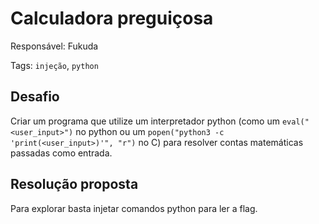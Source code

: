 # Calculadora preguiçosa

Responsável: Fukuda

Tags: `injeção`, `python`

## Desafio

Criar um programa que utilize um interpretador python (como um `eval("<user_input>")` no python ou um `popen("python3 -c 'print(<user_input>)'", "r")` no C) para resolver contas matemáticas passadas como entrada.

## Resolução proposta

Para explorar basta injetar comandos python para ler a flag.
